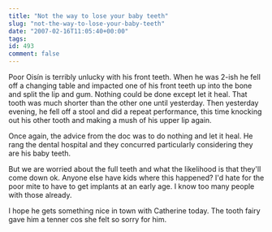 ```yaml
---
title: "Not the way to lose your baby teeth"
slug: "not-the-way-to-lose-your-baby-teeth"
date: "2007-02-16T11:05:40+00:00"
tags:
id: 493
comment: false
---
```


Poor Oisín is terribly unlucky with his front teeth. When he was 2-ish he fell off a changing table and impacted one of his front teeth up into the bone and split the lip and gum. Nothing could be done except let it heal. That tooth was much shorter than the other one until yesterday. Then yesterday evening, he fell off a stool and did a repeat performance, this time knocking out his other tooth and making a mush of his upper lip again.

Once again, the advice from the doc was to do nothing and let it heal. He rang the dental hospital and they concurred particularly considering they are his baby teeth.

But we are worried about the full teeth and what the likelihood is that they'll come down ok. Anyone else have kids where this happened? I'd hate for the poor mite to have to get implants at an early age. I know too many people with those already.

I hope he gets something nice in town with Catherine today. The tooth fairy gave him a tenner cos she felt so sorry for him.

